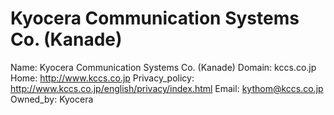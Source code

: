 
# Kyocera Communication Systems Co. (Kanade)

Name: Kyocera Communication Systems Co. (Kanade)
Domain: kccs.co.jp
Home: http://www.kccs.co.jp
Privacy_policy: http://www.kccs.co.jp/english/privacy/index.html
Email: kythom@kccs.co.jp
Owned_by: Kyocera

